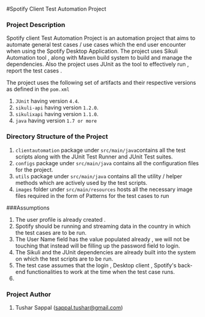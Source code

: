 #Spotify Client Test Automation Project

### Project Description 
Spotify client Test Automation Project is an automation project that aims to automate general test cases / use cases which the end user encounter when using the Spotify Desktop Application. The project uses Sikuli Automation tool , along with Maven build system to build and manage the dependencies. Also the project uses JUnit as the tool to effectively run , report the test cases . 

The project uses the following set of artifacts and their respective versions as defined in the `pom.xml`

1. `JUnit` having version `4.4`.
2. `sikuli-api` having version `1.2.0`.
3. `sikulixapi` having version `1.1.0`.
4. `java` having version `1.7 or more`

### Directory Structure of the Project

1. `clientautomation` package under `src/main/java`contains all the test scripts along with the JUnit Test Runner and JUnit Test suites.
2. `configs` package under `src/main/java` contains all the configuration files for the project.
3. `utils` package under `src/main/java` contains all the utility / helper methods which are actively used by the test scripts.
4. `images` folder under `src/main/resources` hosts all the necessary image files required in the form of Patterns for the test cases to run

###Assumptions

1. The user profile is already created .
2. Spotify should be running and streaming data in the country in which the test cases are to be run.
3. The User Name field has the value populated already , we will not be touching that instead will be filling up the password field to login.
4. The Sikuli and the JUnit dependencies are already built into the system on which the test scripts are to be run.
5. The test case assumes that the login , Desktop client , Spotify's back-end functionalities to work at the time when the test case runs.
6. 

### Project Author

1. Tushar Sappal (sappal.tushar@gmail.com)